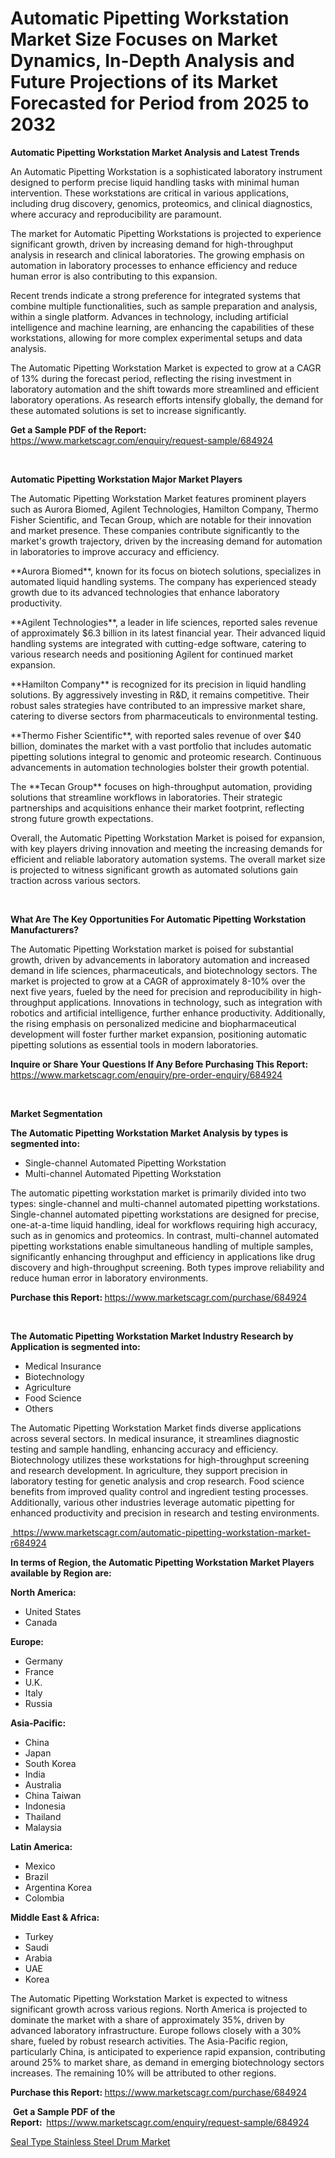 <p><h1>Automatic Pipetting Workstation Market Size Focuses on Market Dynamics, In-Depth Analysis and Future Projections of its Market Forecasted for Period from 2025 to 2032</h1></p><p><strong>Automatic Pipetting Workstation Market Analysis and Latest Trends</strong></p>
<p><p>An Automatic Pipetting Workstation is a sophisticated laboratory instrument designed to perform precise liquid handling tasks with minimal human intervention. These workstations are critical in various applications, including drug discovery, genomics, proteomics, and clinical diagnostics, where accuracy and reproducibility are paramount. </p><p>The market for Automatic Pipetting Workstations is projected to experience significant growth, driven by increasing demand for high-throughput analysis in research and clinical laboratories. The growing emphasis on automation in laboratory processes to enhance efficiency and reduce human error is also contributing to this expansion. </p><p>Recent trends indicate a strong preference for integrated systems that combine multiple functionalities, such as sample preparation and analysis, within a single platform. Advances in technology, including artificial intelligence and machine learning, are enhancing the capabilities of these workstations, allowing for more complex experimental setups and data analysis. </p><p>The Automatic Pipetting Workstation Market is expected to grow at a CAGR of 13% during the forecast period, reflecting the rising investment in laboratory automation and the shift towards more streamlined and efficient laboratory operations. As research efforts intensify globally, the demand for these automated solutions is set to increase significantly.</p></p>
<p><strong>Get a Sample PDF of the Report:&nbsp;</strong> <a href="https://www.marketscagr.com/enquiry/request-sample/684924?utm_campaign=3220&utm_medium=2&utm_source=Github&utm_content=ia&utm_term=29032025&utm_id=automatic-pipetting-workstation">https://www.marketscagr.com/enquiry/request-sample/684924</a></p>
<p>&nbsp;</p>
<p><strong>Automatic Pipetting Workstation Major Market Players</strong></p>
<p><p>The Automatic Pipetting Workstation Market features prominent players such as Aurora Biomed, Agilent Technologies, Hamilton Company, Thermo Fisher Scientific, and Tecan Group, which are notable for their innovation and market presence. These companies contribute significantly to the market's growth trajectory, driven by the increasing demand for automation in laboratories to improve accuracy and efficiency.</p><p>**Aurora Biomed**, known for its focus on biotech solutions, specializes in automated liquid handling systems. The company has experienced steady growth due to its advanced technologies that enhance laboratory productivity. </p><p>**Agilent Technologies**, a leader in life sciences, reported sales revenue of approximately $6.3 billion in its latest financial year. Their advanced liquid handling systems are integrated with cutting-edge software, catering to various research needs and positioning Agilent for continued market expansion.</p><p>**Hamilton Company** is recognized for its precision in liquid handling solutions. By aggressively investing in R&D, it remains competitive. Their robust sales strategies have contributed to an impressive market share, catering to diverse sectors from pharmaceuticals to environmental testing.</p><p>**Thermo Fisher Scientific**, with reported sales revenue of over $40 billion, dominates the market with a vast portfolio that includes automatic pipetting solutions integral to genomic and proteomic research. Continuous advancements in automation technologies bolster their growth potential.</p><p>The **Tecan Group** focuses on high-throughput automation, providing solutions that streamline workflows in laboratories. Their strategic partnerships and acquisitions enhance their market footprint, reflecting strong future growth expectations.</p><p>Overall, the Automatic Pipetting Workstation Market is poised for expansion, with key players driving innovation and meeting the increasing demands for efficient and reliable laboratory automation systems. The overall market size is projected to witness significant growth as automated solutions gain traction across various sectors.</p></p>
<p>&nbsp;</p>
<p><strong>What Are The Key Opportunities For Automatic Pipetting Workstation Manufacturers?</strong></p>
<p><p>The Automatic Pipetting Workstation market is poised for substantial growth, driven by advancements in laboratory automation and increased demand in life sciences, pharmaceuticals, and biotechnology sectors. The market is projected to grow at a CAGR of approximately 8-10% over the next five years, fueled by the need for precision and reproducibility in high-throughput applications. Innovations in technology, such as integration with robotics and artificial intelligence, further enhance productivity. Additionally, the rising emphasis on personalized medicine and biopharmaceutical development will foster further market expansion, positioning automatic pipetting solutions as essential tools in modern laboratories.</p></p>
<p><strong>Inquire or Share Your Questions If Any Before Purchasing This Report:</strong> <a href="https://www.marketscagr.com/enquiry/pre-order-enquiry/684924?utm_campaign=3220&utm_medium=2&utm_source=Github&utm_content=ia&utm_term=29032025&utm_id=automatic-pipetting-workstation">https://www.marketscagr.com/enquiry/pre-order-enquiry/684924</a></p>
<p>&nbsp;</p>
<p><strong>Market Segmentation</strong></p>
<p><strong>The Automatic Pipetting Workstation Market Analysis by types is segmented into:</strong></p>
<p><ul><li>Single-channel Automated Pipetting Workstation</li><li>Multi-channel Automated Pipetting Workstation</li></ul></p>
<p><p>The automatic pipetting workstation market is primarily divided into two types: single-channel and multi-channel automated pipetting workstations. Single-channel automated pipetting workstations are designed for precise, one-at-a-time liquid handling, ideal for workflows requiring high accuracy, such as in genomics and proteomics. In contrast, multi-channel automated pipetting workstations enable simultaneous handling of multiple samples, significantly enhancing throughput and efficiency in applications like drug discovery and high-throughput screening. Both types improve reliability and reduce human error in laboratory environments.</p></p>
<p><strong>Purchase this Report:&nbsp;</strong><a href="https://www.marketscagr.com/purchase/684924?utm_campaign=3220&utm_medium=2&utm_source=Github&utm_content=ia&utm_term=29032025&utm_id=automatic-pipetting-workstation">https://www.marketscagr.com/purchase/684924</a></p>
<p>&nbsp;</p>
<p><strong>The Automatic Pipetting Workstation Market Industry Research by Application is segmented into:</strong></p>
<p><ul><li>Medical Insurance</li><li>Biotechnology</li><li>Agriculture</li><li>Food Science</li><li>Others</li></ul></p>
<p><p>The Automatic Pipetting Workstation Market finds diverse applications across several sectors. In medical insurance, it streamlines diagnostic testing and sample handling, enhancing accuracy and efficiency. Biotechnology utilizes these workstations for high-throughput screening and research development. In agriculture, they support precision in laboratory testing for genetic analysis and crop research. Food science benefits from improved quality control and ingredient testing processes. Additionally, various other industries leverage automatic pipetting for enhanced productivity and precision in research and testing environments.</p></p>
<p><a href="https://www.marketscagr.com/automatic-pipetting-workstation-market-r684924?utm_campaign=3220&utm_medium=2&utm_source=Github&utm_content=ia&utm_term=29032025&utm_id=automatic-pipetting-workstation">&nbsp;https://www.marketscagr.com/automatic-pipetting-workstation-market-r684924</a></p>
<p><strong>In terms of Region, the Automatic Pipetting Workstation Market Players available by Region are:</strong></p>
<p>
    <p> <strong> North America: </strong>
        <ul>
            <li>United States</li>
            <li>Canada</li>
        </ul>
        </p> 
    <p> <strong> Europe: </strong>
        <ul>
            <li>Germany</li>
            <li>France</li>
            <li>U.K.</li>
            <li>Italy</li>
            <li>Russia</li>
        </ul>
        </p> 
    <p> <strong> Asia-Pacific: </strong>
        <ul>
            <li>China</li>
            <li>Japan</li>
            <li>South Korea</li>
            <li>India</li>
            <li>Australia</li>
            <li>China Taiwan</li>
            <li>Indonesia</li>
            <li>Thailand</li>
            <li>Malaysia</li>
        </ul>
        </p> 
    <p> <strong> Latin America: </strong>
        <ul>
            <li>Mexico</li>
            <li>Brazil</li>
            <li>Argentina Korea</li>
            <li>Colombia</li>
        </ul>
        </p> 
    <p> <strong> Middle East & Africa: </strong>
        <ul>
            <li>Turkey</li>
            <li>Saudi</li>
            <li>Arabia</li>
            <li>UAE</li>
            <li>Korea</li>
        </ul>
    </p>
    </p>
<p><p>The Automatic Pipetting Workstation Market is expected to witness significant growth across various regions. North America is projected to dominate the market with a share of approximately 35%, driven by advanced laboratory infrastructure. Europe follows closely with a 30% share, fueled by robust research activities. The Asia-Pacific region, particularly China, is anticipated to experience rapid expansion, contributing around 25% to market share, as demand in emerging biotechnology sectors increases. The remaining 10% will be attributed to other regions.</p></p>
<p><strong>Purchase this Report: </strong><a href="https://www.marketscagr.com/purchase/684924?utm_campaign=3220&utm_medium=2&utm_source=Github&utm_content=ia&utm_term=29032025&utm_id=automatic-pipetting-workstation">https://www.marketscagr.com/purchase/684924</a></p>
<p>&nbsp;<strong>Get a Sample PDF of the Report:&nbsp;&nbsp;</strong><a href="https://www.marketscagr.com/enquiry/request-sample/684924?utm_campaign=3220&utm_medium=2&utm_source=Github&utm_content=ia&utm_term=29032025&utm_id=automatic-pipetting-workstation">https://www.marketscagr.com/enquiry/request-sample/684924</a></p>
<p><strong></strong></p>
<p><p><a href="https://github.com/shadnfamoza/Market-Research-Report-List-1/blob/main/seal-type-stainless-steel-drum-market.md?utm_campaign=3220&utm_medium=2&utm_source=Github&utm_content=ia&utm_term=29032025&utm_id=automatic-pipetting-workstation">Seal Type Stainless Steel Drum Market</a></p></p>